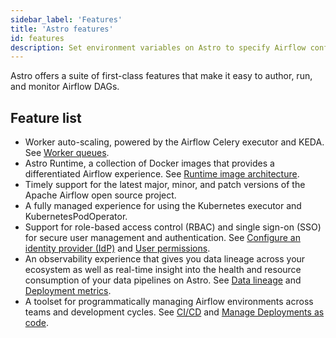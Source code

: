 ```yaml
---
sidebar_label: 'Features'
title: 'Astro features'
id: features
description: Set environment variables on Astro to specify Airflow configurations and custom logic.
---
```


Astro offers a suite of first-class features that make it easy to author, run, and monitor Airflow DAGs.

## Feature list

- Worker auto-scaling, powered by the Airflow Celery executor and KEDA. See [Worker queues](configure-worker-queues.md).
- Astro Runtime, a collection of Docker images that provides a differentiated Airflow experience. See [Runtime image architecture](runtime-overview.md).
- Timely support for the latest major, minor, and patch versions of the Apache Airflow open source project.
- A fully managed experience for using the Kubernetes executor and KubernetesPodOperator.
- Support for role-based access control (RBAC) and single sign-on (SSO) for secure user management and authentication. See [Configure an identity provider (IdP)](configure-idp.md) and [User permissions](user-permissions.md).
- An observability experience that gives you data lineage across your ecosystem as well as real-time insight into the health and resource consumption of your data pipelines on Astro. See [Data lineage](data-lineage.md) and [Deployment metrics](deployment-metrics.md).
- A toolset for programmatically managing Airflow environments across teams and development cycles. See [CI/CD](ci-cd-templates/template-overview.md) and [Manage Deployments as code](manage-deployments-as-code.md).
